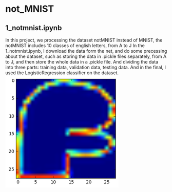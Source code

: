 # not_MNIST
## 1_notmnist.ipynb
In this project, we processing the dataset notMNIST instead of MNIST, the notMNIST includes 10 classes of english letters, from 
A to J
In the 1_notmnist.ipynb, I download the data form the net, and do some precessing about the dataset, such as storing the data in 
.pickle files separately, from A to J, and then store the whole data in a .pickle file. And dividing the data into three parts: 
training data, validation data, testing data.
And in the final, I used the LogisticRegression classifier on the dataset.
![image text](https://github.com/BlackLee68/not_MNIST/blob/master/img_folder/untitled.png)
